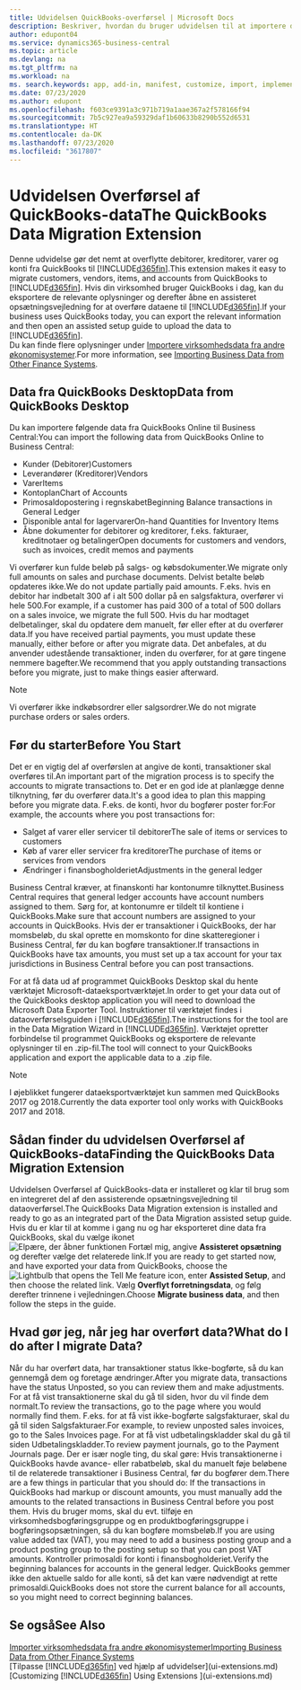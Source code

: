 ```yaml
---
title: Udvidelsen QuickBooks-overførsel | Microsoft Docs
description: Beskriver, hvordan du bruger udvidelsen til at importere debitorer, kreditorer, varer og konti fra QuickBooks Desktop til Business Central.
author: edupont04
ms.service: dynamics365-business-central
ms.topic: article
ms.devlang: na
ms.tgt_pltfrm: na
ms.workload: na
ms. search.keywords: app, add-in, manifest, customize, import, implement
ms.date: 07/23/2020
ms.author: edupont
ms.openlocfilehash: f603ce9391a3c971b719a1aae367a2f578166f94
ms.sourcegitcommit: 7b5c927ea9a59329daf1b60633b8290b552d6531
ms.translationtype: HT
ms.contentlocale: da-DK
ms.lasthandoff: 07/23/2020
ms.locfileid: "3617807"
---
```

# <a name="the-quickbooks-data-migration-extension"></a><span data-ttu-id="dd641-103">Udvidelsen Overførsel af QuickBooks-data</span><span class="sxs-lookup"><span data-stu-id="dd641-103">The QuickBooks Data Migration Extension</span></span>

<span data-ttu-id="dd641-104">Denne udvidelse gør det nemt at overflytte debitorer, kreditorer, varer og konti fra QuickBooks til [!INCLUDE[d365fin](includes/d365fin_md.md)].</span><span class="sxs-lookup"><span data-stu-id="dd641-104">This extension makes it easy to migrate customers, vendors, items, and accounts from QuickBooks to [!INCLUDE[d365fin](includes/d365fin_md.md)].</span></span> <span data-ttu-id="dd641-105">Hvis din virksomhed bruger QuickBooks i dag, kan du eksportere de relevante oplysninger og derefter åbne en assisteret opsætningsvejledning for at overføre dataene til [!INCLUDE[d365fin](includes/d365fin_md.md)].</span><span class="sxs-lookup"><span data-stu-id="dd641-105">If your business uses QuickBooks today, you can export the relevant information and then open an assisted setup guide to upload the data to [!INCLUDE[d365fin](includes/d365fin_md.md)].</span></span>  
<span data-ttu-id="dd641-106">Du kan finde flere oplysninger under [Importere virksomhedsdata fra andre økonomisystemer](across-import-data-configuration-packages.md).</span><span class="sxs-lookup"><span data-stu-id="dd641-106">For more information, see [Importing Business Data from Other Finance Systems](across-import-data-configuration-packages.md).</span></span>

## <a name="data-from-quickbooks-desktop"></a><span data-ttu-id="dd641-107">Data fra QuickBooks Desktop</span><span class="sxs-lookup"><span data-stu-id="dd641-107">Data from QuickBooks Desktop</span></span>

<span data-ttu-id="dd641-108">Du kan importere følgende data fra QuickBooks Online til Business Central:</span><span class="sxs-lookup"><span data-stu-id="dd641-108">You can import the following data from QuickBooks Online to Business Central:</span></span>

- <span data-ttu-id="dd641-109">Kunder (Debitorer)</span><span class="sxs-lookup"><span data-stu-id="dd641-109">Customers</span></span>  
- <span data-ttu-id="dd641-110">Leverandører (Kreditorer)</span><span class="sxs-lookup"><span data-stu-id="dd641-110">Vendors</span></span>  
- <span data-ttu-id="dd641-111">Varer</span><span class="sxs-lookup"><span data-stu-id="dd641-111">Items</span></span>  
- <span data-ttu-id="dd641-112">Kontoplan</span><span class="sxs-lookup"><span data-stu-id="dd641-112">Chart of Accounts</span></span>  
- <span data-ttu-id="dd641-113">Primosaldopostering i regnskabet</span><span class="sxs-lookup"><span data-stu-id="dd641-113">Beginning Balance transactions in General Ledger</span></span>  
- <span data-ttu-id="dd641-114">Disponible antal for lagervarer</span><span class="sxs-lookup"><span data-stu-id="dd641-114">On-hand Quantities for Inventory Items</span></span>  
- <span data-ttu-id="dd641-115">Åbne dokumenter for debitorer og kreditorer, f.eks. fakturaer, kreditnotaer og betalinger</span><span class="sxs-lookup"><span data-stu-id="dd641-115">Open documents for customers and vendors, such as invoices, credit memos and payments</span></span>  

<span data-ttu-id="dd641-116">Vi overfører kun fulde beløb på salgs- og købsdokumenter.</span><span class="sxs-lookup"><span data-stu-id="dd641-116">We migrate only full amounts on sales and purchase documents.</span></span> <span data-ttu-id="dd641-117">Delvist betalte beløb opdateres ikke.</span><span class="sxs-lookup"><span data-stu-id="dd641-117">We do not update partially paid amounts.</span></span> <span data-ttu-id="dd641-118">F.eks. hvis en debitor har indbetalt 300 af i alt 500 dollar på en salgsfaktura, overfører vi hele 500.</span><span class="sxs-lookup"><span data-stu-id="dd641-118">For example, if a customer has paid 300 of a total of 500 dollars on a sales invoice, we migrate the full 500.</span></span> <span data-ttu-id="dd641-119">Hvis du har modtaget delbetalinger, skal du opdatere dem manuelt, før eller efter at du overfører data.</span><span class="sxs-lookup"><span data-stu-id="dd641-119">If you have received partial payments, you must update these manually, either before or after you migrate data.</span></span> <span data-ttu-id="dd641-120">Det anbefales, at du anvender udestående transaktioner, inden du overfører, for at gøre tingene nemmere bagefter.</span><span class="sxs-lookup"><span data-stu-id="dd641-120">We recommend that you apply outstanding transactions before you migrate, just to make things easier afterward.</span></span>

> [!NOTE]
> <span data-ttu-id="dd641-121">Vi overfører ikke indkøbsordrer eller salgsordrer.</span><span class="sxs-lookup"><span data-stu-id="dd641-121">We do not migrate purchase orders or sales orders.</span></span>

## <a name="before-you-start"></a><span data-ttu-id="dd641-122">Før du starter</span><span class="sxs-lookup"><span data-stu-id="dd641-122">Before You Start</span></span>

<span data-ttu-id="dd641-123">Det er en vigtig del af overførslen at angive de konti, transaktioner skal overføres til.</span><span class="sxs-lookup"><span data-stu-id="dd641-123">An important part of the migration process is to specify the accounts to migrate transactions to.</span></span> <span data-ttu-id="dd641-124">Det er en god ide at planlægge denne tilknytning, før du overfører data.</span><span class="sxs-lookup"><span data-stu-id="dd641-124">It's a good idea to plan this mapping before you migrate data.</span></span> <span data-ttu-id="dd641-125">F.eks. de konti, hvor du bogfører poster for:</span><span class="sxs-lookup"><span data-stu-id="dd641-125">For example, the accounts where you post transactions for:</span></span>

- <span data-ttu-id="dd641-126">Salget af varer eller servicer til debitorer</span><span class="sxs-lookup"><span data-stu-id="dd641-126">The sale of items or services to customers</span></span>  
- <span data-ttu-id="dd641-127">Køb af varer eller servicer fra kreditorer</span><span class="sxs-lookup"><span data-stu-id="dd641-127">The purchase of items or services from vendors</span></span>  
- <span data-ttu-id="dd641-128">Ændringer i finansbogholderiet</span><span class="sxs-lookup"><span data-stu-id="dd641-128">Adjustments in the general ledger</span></span>  

<span data-ttu-id="dd641-129">Business Central kræver, at finanskonti har kontonumre tilknyttet.</span><span class="sxs-lookup"><span data-stu-id="dd641-129">Business Central requires that general ledger accounts have account numbers assigned to them.</span></span> <span data-ttu-id="dd641-130">Sørg for, at kontonumre er tildelt til kontiene i QuickBooks.</span><span class="sxs-lookup"><span data-stu-id="dd641-130">Make sure that account numbers are assigned to your accounts in QuickBooks.</span></span>
<span data-ttu-id="dd641-131">Hvis der er transaktioner i QuickBooks, der har momsbeløb, du skal oprette en momskonto for dine skatteregioner i Business Central, før du kan bogføre transaktioner.</span><span class="sxs-lookup"><span data-stu-id="dd641-131">If transactions in QuickBooks have tax amounts, you must set up a tax account for your tax jurisdictions in Business Central before you can post transactions.</span></span>

<span data-ttu-id="dd641-132">For at få data ud af programmet QuickBooks Desktop skal du hente værktøjet Microsoft-dataeksportværktøjet.</span><span class="sxs-lookup"><span data-stu-id="dd641-132">In order to get your data out of the QuickBooks desktop application you will need to download the Microsoft Data Exporter Tool.</span></span>  <span data-ttu-id="dd641-133">Instruktioner til værktøjet findes i dataoverførselsguiden i [!INCLUDE[d365fin](includes/d365fin_md.md)].</span><span class="sxs-lookup"><span data-stu-id="dd641-133">The instructions for the tool are in the Data Migration Wizard in [!INCLUDE[d365fin](includes/d365fin_md.md)].</span></span> <span data-ttu-id="dd641-134">Værktøjet opretter forbindelse til programmet QuickBooks og eksportere de relevante oplysninger til en .zip-fil.</span><span class="sxs-lookup"><span data-stu-id="dd641-134">The tool will connect to your QuickBooks application and export the applicable data to a .zip file.</span></span>  

> [!NOTE]
> <span data-ttu-id="dd641-135">I øjeblikket fungerer dataeksportværktøjet kun sammen med QuickBooks 2017 og 2018.</span><span class="sxs-lookup"><span data-stu-id="dd641-135">Currently the data exporter tool only works with QuickBooks 2017 and 2018.</span></span>

## <a name="finding-the-quickbooks-data-migration-extension"></a><span data-ttu-id="dd641-136">Sådan finder du udvidelsen Overførsel af QuickBooks-data</span><span class="sxs-lookup"><span data-stu-id="dd641-136">Finding the QuickBooks Data Migration Extension</span></span>

<span data-ttu-id="dd641-137">Udvidelsen Overførsel af QuickBooks-data er installeret og klar til brug som en integreret del af den assisterende opsætningsvejledning til dataoverførsel.</span><span class="sxs-lookup"><span data-stu-id="dd641-137">The QuickBooks Data Migration extension is installed and ready to go as an integrated part of the Data Migration assisted setup guide.</span></span> <span data-ttu-id="dd641-138">Hvis du er klar til at komme i gang nu og har eksporteret dine data fra QuickBooks, skal du vælge ikonet ![Elpære, der åbner funktionen Fortæl mig](media/ui-search/search_small.png "Fortæl mig, hvad du vil foretage dig"), angive **Assisteret opsætning** og derefter vælge det relaterede link.</span><span class="sxs-lookup"><span data-stu-id="dd641-138">If you are ready to get started now, and have exported your data from QuickBooks, choose the ![Lightbulb that opens the Tell Me feature](media/ui-search/search_small.png "Tell me what you want to do") icon, enter **Assisted Setup**, and then choose the related link.</span></span> <span data-ttu-id="dd641-139">Vælg **Overflyt forretningsdata**, og følg derefter trinnene i vejledningen.</span><span class="sxs-lookup"><span data-stu-id="dd641-139">Choose **Migrate business data**, and then follow the steps in the guide.</span></span>  

## <a name="what-do-i-do-after-i-migrate-data"></a><span data-ttu-id="dd641-140">Hvad gør jeg, når jeg har overført data?</span><span class="sxs-lookup"><span data-stu-id="dd641-140">What do I do after I migrate Data?</span></span>

<span data-ttu-id="dd641-141">Når du har overført data, har transaktioner status Ikke-bogførte, så du kan gennemgå dem og foretage ændringer.</span><span class="sxs-lookup"><span data-stu-id="dd641-141">After you migrate data, transactions have the status Unposted, so you can review them and make adjustments.</span></span> <span data-ttu-id="dd641-142">For at få vist transaktionerne skal du gå til siden, hvor du vil finde dem normalt.</span><span class="sxs-lookup"><span data-stu-id="dd641-142">To review the transactions, go to the page where you would normally find them.</span></span> <span data-ttu-id="dd641-143">F.eks. for at få vist ikke-bogførte salgsfakturaer, skal du gå til siden Salgsfakturaer.</span><span class="sxs-lookup"><span data-stu-id="dd641-143">For example, to review unposted sales invoices, go to the Sales Invoices page.</span></span> <span data-ttu-id="dd641-144">For at få vist udbetalingskladder skal du gå til siden Udbetalingskladder.</span><span class="sxs-lookup"><span data-stu-id="dd641-144">To review payment journals, go to the Payment Journals page.</span></span>
<span data-ttu-id="dd641-145">Der er især nogle ting, du skal gøre: Hvis transaktionerne i QuickBooks havde avance- eller rabatbeløb, skal du manuelt føje beløbene til de relaterede transaktioner i Business Central, før du bogfører dem.</span><span class="sxs-lookup"><span data-stu-id="dd641-145">There are a few things in particular that you should do: If the transactions in QuickBooks had markup or discount amounts, you must manually add the amounts to the related transactions in Business Central before you post them.</span></span>
<span data-ttu-id="dd641-146">Hvis du bruger moms, skal du evt. tilføje en virksomhedsbogføringsgruppe og en produktbogføringsgruppe i bogføringsopsætningen, så du kan bogføre momsbeløb.</span><span class="sxs-lookup"><span data-stu-id="dd641-146">If you are using value added tax (VAT), you may need to add a business posting group and a product posting group to the posting setup so that you can post VAT amounts.</span></span>
<span data-ttu-id="dd641-147">Kontroller primosaldi for konti i finansbogholderiet.</span><span class="sxs-lookup"><span data-stu-id="dd641-147">Verify the beginning balances for accounts in the general ledger.</span></span> <span data-ttu-id="dd641-148">QuickBooks gemmer ikke den aktuelle saldo for alle konti, så det kan være nødvendigt at rette primosaldi.</span><span class="sxs-lookup"><span data-stu-id="dd641-148">QuickBooks does not store the current balance for all accounts, so you might need to correct beginning balances.</span></span>

## <a name="see-also"></a><span data-ttu-id="dd641-149">Se også</span><span class="sxs-lookup"><span data-stu-id="dd641-149">See Also</span></span>

[<span data-ttu-id="dd641-150">Importer virksomhedsdata fra andre økonomisystemer</span><span class="sxs-lookup"><span data-stu-id="dd641-150">Importing Business Data from Other Finance Systems</span></span>](across-import-data-configuration-packages.md)  
<span data-ttu-id="dd641-151">[Tilpasse [!INCLUDE[d365fin](includes/d365fin_md.md)] ved hjælp af udvidelser](ui-extensions.md)</span><span class="sxs-lookup"><span data-stu-id="dd641-151">[Customizing [!INCLUDE[d365fin](includes/d365fin_md.md)] Using Extensions ](ui-extensions.md)</span></span>  
